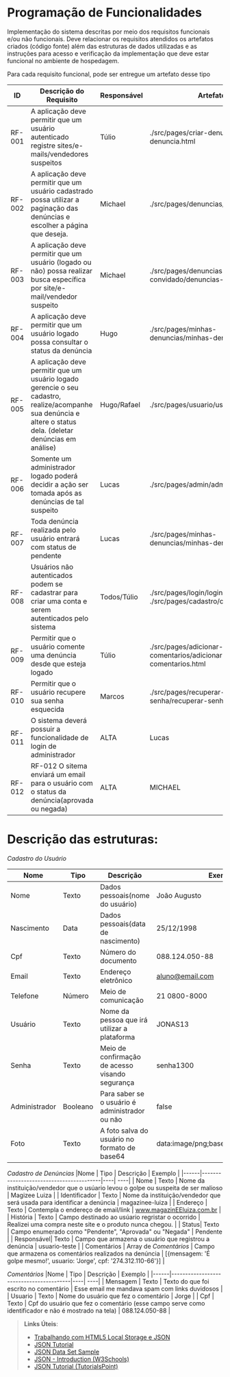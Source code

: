 # Programação de Funcionalidades

Implementação do sistema descritas por meio dos requisitos funcionais e/ou não funcionais. Deve relacionar os requisitos atendidos os artefatos criados (código fonte) além das estruturas de dados utilizadas e as instruções para acesso e verificação da implementação que deve estar funcional no ambiente de hospedagem.

Para cada requisito funcional, pode ser entregue um artefato desse tipo

|ID    | Descrição do Requisito  | Responsável | Artefato |
|------|-----------------------------------------|----| ----|
| RF-001 | A aplicação deve permitir que um usuário autenticado registre sites/e-mails/vendedores suspeitos                                                               | Túlio       | ./src/pages/criar-denuncia/criar-denuncia.html                  |
| RF-002 | A aplicação deve permitir que um usuário cadastrado possa utilizar a paginação das denúncias e escolher a página que deseja.                                   | Michael     | ./src/pages/denuncias/denuncias.html                            |
| RF-003 | A aplicação deve permitir que um usuário (logado ou não) possa realizar busca específica por site/e-mail/vendedor suspeito                                     | Michael     | ./src/pages/denuncias-convidado/denuncias-convidado.html        |
| RF-004 | A aplicação deve permitir que um usuário logado possa consultar o status da denúncia                                                                           | Hugo        | ./src/pages/minhas-denuncias/minhas-denuncias.html              |
| RF-005 | A aplicação deve permitir que um usuário logado gerencie o seu cadastro, realize/acompanhe sua denúncia e altere o status dela. (deletar denúncias em análise) | Hugo/Rafael | ./src/pages/usuario/usuario.html                                |
| RF-006 | Somente um administrador logado poderá decidir a ação ser tomada após as denúncias de tal suspeito                                                             | Lucas       | ./src/pages/admin/admin.html                                    |
| RF-007 | Toda denúncia realizada pelo usuário entrará com status de pendente                                                                                            | Lucas       | ./src/pages/minhas-denuncias/minhas-denuncias.html              |
| RF-008 | Usuários não autenticados podem se cadastrar para criar uma conta e serem autenticados pelo sistema                                                            | Todos/Túlio | ./src/pages/login/login.html ./src/pages/cadastro/cadastro.html |
| RF-009 | Permitir que o usuário comente uma denúncia desde que esteja logado                                                                                            | Túlio       | ./src/pages/adicionar-comentarios/adicionar-comentarios.html    |
| RF-010 | Permitir que o usuário recupere sua senha esquecida                                                                                                            | Marcos      | ./src/pages/recuperar-senha/recuperar-senha.html                |
| RF-011 | O sistema deverá possuir a funcionalidade de login de administrador                                                                                            | ALTA        | Lucas                                                           | ./src/pages/login/login.html |
|RF-012| RF-012	O sitema enviará um email para o usuário com o status da denúncia(aprovada ou negada)|ALTA| MICHAEL

# Descrição das estruturas:

_Cadastro do Usuário_

| Nome          | Tipo     | Descrição                                       | Exemplo                              |
| ------------- | -------- | ----------------------------------------------- | ------------------------------------ |
| Nome          | Texto    | Dados pessoais(nome do usuário)                 | João Augusto                         |
| Nascimento    | Data     | Dados pessoais(data de nascimento)              | 25/12/1998                           |
| Cpf           | Texto    | Número do documento                             | 088.124.050-88                       |
| Email         | Texto    | Endereço eletrônico                             | aluno@email.com                      |
| Telefone      | Número   | Meio de comunicação                             | 21 0800-8000                         |
| Usuário       | Texto    | Nome da pessoa que irá utilizar a plataforma    | JONAS13                              |
| Senha         | Texto    | Meio de confirmação de acesso visando segurança | senha1300                            |
| Administrador | Booleano | Para saber se o usuário é administrador ou não  | false                                |
| Foto          | Texto    | A foto salva do usuário no formato de base64    | data:image/png;base64,iVBORw0KGgo... |

_Cadastro de Denúncias_
|Nome | Tipo | Descrição | Exemplo |
|------|-----------------------------------------|----| ----|
| Nome | Texto | Nome da instituição/vendedor que o usúario levou o golpe ou suspeita de ser malioso | Magizee Luiza |
| Identificador | Texto | Nome da instituição/vendedor que será usada para identificar a denúncia | magazinee-luiza |
| Endereço | Texto | Contempla o endereço de email/link | www.magazinEEluiza.com.br |
| História | Texto | Campo destinado ao usúario regristar o ocorrido | Realizei uma compra neste site e o produto nunca chegou. |
| Status| Texto | Campo enumerado como "Pendente", "Aprovada" ou "Negada" | Pendente |
| Responsável| Texto | Campo que armazena o usuário que registrou a denúncia | usuario-teste |
| Comentários | Array de _Comentários_ | Campo que armazena os comentários realizados na denúncia | [{mensagem: 'É golpe mesmo!', usuario: 'Jorge', cpf: '274.312.110-66'}] |

_Comentários_
|Nome | Tipo | Descrição | Exemplo |
|------|-----------------------------------------|----| ----|
| Mensagem | Texto | Texto do que foi escrito no comentário | Esse email me mandava spam com links duvidosos |
| Usuario | Texto | Nome do usuário que fez o comentário | Jorge |
| Cpf | Texto | Cpf do usuário que fez o comentário (esse campo serve como identificador e não é mostrado na tela) | 088.124.050-88 |

> **Links Úteis**:
>
> - [Trabalhando com HTML5 Local Storage e JSON](https://www.devmedia.com.br/trabalhando-com-html5-local-storage-e-json/29045)
> - [JSON Tutorial](https://www.w3resource.com/JSON)
> - [JSON Data Set Sample](https://opensource.adobe.com/Spry/samples/data_region/JSONDataSetSample.html)
> - [JSON - Introduction (W3Schools)](https://www.w3schools.com/js/js_json_intro.asp)
> - [JSON Tutorial (TutorialsPoint)](https://www.tutorialspoint.com/json/index.htm)
